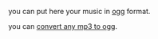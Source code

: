 you can put here your music in [ogg](https://en.wikipedia.org/wiki/Ogg) format.

you can [convert any mp3 to ogg](https://audio.online-convert.com/convert-to-ogg).
